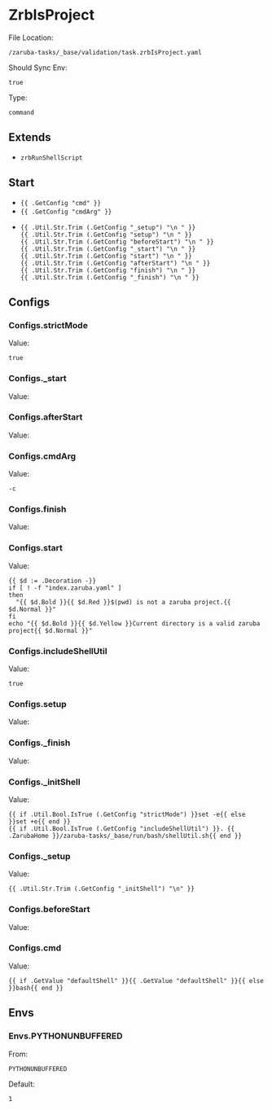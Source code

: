 
# ZrbIsProject

File Location:

    /zaruba-tasks/_base/validation/task.zrbIsProject.yaml

Should Sync Env:

    true

Type:

    command


## Extends

* `zrbRunShellScript`


## Start

* `{{ .GetConfig "cmd" }}`
* `{{ .GetConfig "cmdArg" }}`
*
    ```
    {{ .Util.Str.Trim (.GetConfig "_setup") "\n " }}
    {{ .Util.Str.Trim (.GetConfig "setup") "\n " }}
    {{ .Util.Str.Trim (.GetConfig "beforeStart") "\n " }}
    {{ .Util.Str.Trim (.GetConfig "_start") "\n " }}
    {{ .Util.Str.Trim (.GetConfig "start") "\n " }}
    {{ .Util.Str.Trim (.GetConfig "afterStart") "\n " }}
    {{ .Util.Str.Trim (.GetConfig "finish") "\n " }}
    {{ .Util.Str.Trim (.GetConfig "_finish") "\n " }}

    ```


## Configs


### Configs.strictMode

Value:

    true


### Configs._start

Value:


### Configs.afterStart

Value:


### Configs.cmdArg

Value:

    -c


### Configs.finish

Value:


### Configs.start

Value:

    {{ $d := .Decoration -}}
    if [ ! -f "index.zaruba.yaml" ]
    then
      "{{ $d.Bold }}{{ $d.Red }}$(pwd) is not a zaruba project.{{ $d.Normal }}"
    fi
    echo "{{ $d.Bold }}{{ $d.Yellow }}Current directory is a valid zaruba project{{ $d.Normal }}"



### Configs.includeShellUtil

Value:

    true


### Configs.setup

Value:


### Configs._finish

Value:


### Configs._initShell

Value:

    {{ if .Util.Bool.IsTrue (.GetConfig "strictMode") }}set -e{{ else }}set +e{{ end }}
    {{ if .Util.Bool.IsTrue (.GetConfig "includeShellUtil") }}. {{ .ZarubaHome }}/zaruba-tasks/_base/run/bash/shellUtil.sh{{ end }}



### Configs._setup

Value:

    {{ .Util.Str.Trim (.GetConfig "_initShell") "\n" }}


### Configs.beforeStart

Value:


### Configs.cmd

Value:

    {{ if .GetValue "defaultShell" }}{{ .GetValue "defaultShell" }}{{ else }}bash{{ end }}


## Envs


### Envs.PYTHONUNBUFFERED

From:

    PYTHONUNBUFFERED

Default:

    1